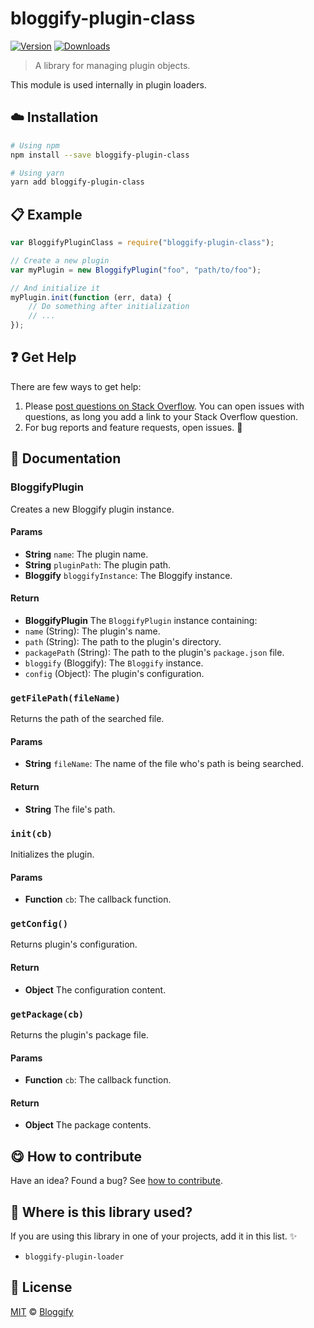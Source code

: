 <!-- Please do not edit this file. Edit the `blah` field in the `package.json` instead. If in doubt, open an issue. -->


















# bloggify-plugin-class

 [![Version](https://img.shields.io/npm/v/bloggify-plugin-class.svg)](https://www.npmjs.com/package/bloggify-plugin-class) [![Downloads](https://img.shields.io/npm/dt/bloggify-plugin-class.svg)](https://www.npmjs.com/package/bloggify-plugin-class)







> A library for managing plugin objects.






This module is used internally in plugin loaders.












## :cloud: Installation

```sh
# Using npm
npm install --save bloggify-plugin-class

# Using yarn
yarn add bloggify-plugin-class
```













## :clipboard: Example



```js
var BloggifyPluginClass = require("bloggify-plugin-class");

// Create a new plugin
var myPlugin = new BloggifyPlugin("foo", "path/to/foo");

// And initialize it
myPlugin.init(function (err, data) {
    // Do something after initialization
    // ...
});
```











## :question: Get Help

There are few ways to get help:



 1. Please [post questions on Stack Overflow](https://stackoverflow.com/questions/ask). You can open issues with questions, as long you add a link to your Stack Overflow question.
 2. For bug reports and feature requests, open issues. :bug:





## :memo: Documentation


### BloggifyPlugin

Creates a new Bloggify plugin instance.

#### Params

- **String** `name`: The plugin name.
- **String** `pluginPath`: The plugin path.
- **Bloggify** `bloggifyInstance`: The Bloggify instance.

#### Return
- **BloggifyPlugin** The `BloggifyPlugin` instance containing:
 - `name` (String): The plugin's name.
 - `path` (String): The path to the plugin's directory.
 - `packagePath` (String): The path to the plugin's `package.json` file.
 - `bloggify` (Bloggify): The `Bloggify` instance.
 - `config` (Object): The plugin's configuration.

### `getFilePath(fileName)`
Returns the path of the searched file.

#### Params

- **String** `fileName`: The name of the file who's path is being searched.

#### Return
- **String** The file's path.

### `init(cb)`
Initializes the plugin.

#### Params

- **Function** `cb`: The callback function.

### `getConfig()`
Returns plugin's configuration.

#### Return
- **Object** The configuration content.

### `getPackage(cb)`
Returns the plugin's package file.

#### Params

- **Function** `cb`: The callback function.

#### Return
- **Object** The package contents.














## :yum: How to contribute
Have an idea? Found a bug? See [how to contribute][contributing].
















## :dizzy: Where is this library used?
If you are using this library in one of your projects, add it in this list. :sparkles:

 - `bloggify-plugin-loader`











## :scroll: License

[MIT][license] © [Bloggify][website]






[license]: /LICENSE
[website]: https://bloggify.org
[contributing]: /CONTRIBUTING.md
[docs]: /DOCUMENTATION.md
